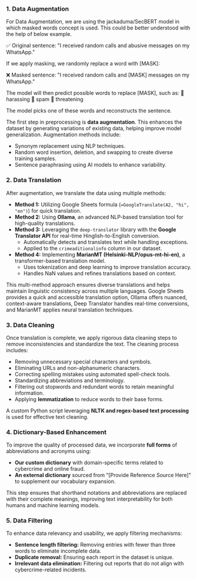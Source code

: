### **1. Data Augmentation**
For Data Augmentation, we are using the jackaduma/SecBERT model in which masked words concept is used. This could be better understood with the help of below example.

✅ Original sentence:
"I received random calls and abusive messages on my WhatsApp."

If we apply masking, we randomly replace a word with [MASK]:

❌ Masked sentence:
"I received random calls and [MASK] messages on my WhatsApp."

The model will then predict possible words to replace [MASK], such as:
🔹 harassing
🔹 spam
🔹 threatening

The model picks one of these words and reconstructs the sentence.


The first step in preprocessing is **data augmentation**. This enhances the dataset by generating variations of existing data, helping improve model generalization. Augmentation methods include:

- Synonym replacement using NLP techniques.
- Random word insertion, deletion, and swapping to create diverse training samples.
- Sentence paraphrasing using AI models to enhance variability.

### **2. Data Translation**

After augmentation, we translate the data using multiple methods:

- **Method 1:** Utilizing Google Sheets formula (`=GoogleTranslate(A2, "hi", "en")`) for quick translation.
- **Method 2:** Using **Ollama**, an advanced NLP-based translation tool for high-quality translations.
- **Method 3:** Leveraging the `deep-translator` library with the **Google Translator API** for real-time Hinglish-to-English conversion.
  - Automatically detects and translates text while handling exceptions.
  - Applied to the `crimeaditionalinfo` column in our dataset.
- **Method 4:** Implementing **MarianMT (Helsinki-NLP/opus-mt-hi-en)**, a transformer-based translation model.
  - Uses tokenization and deep learning to improve translation accuracy.
  - Handles NaN values and refines translations based on context.

This multi-method approach ensures diverse translations and helps maintain linguistic consistency across multiple languages. Google Sheets provides a quick and accessible translation option, Ollama offers nuanced, context-aware translations, Deep Translator handles real-time conversions, and MarianMT applies neural translation techniques.

### **3. Data Cleaning**

Once translation is complete, we apply rigorous data cleaning steps to remove inconsistencies and standardize the text. The cleaning process includes:

- Removing unnecessary special characters and symbols.
- Eliminating URLs and non-alphanumeric characters.
- Correcting spelling mistakes using automated spell-check tools.
- Standardizing abbreviations and terminology.
- Filtering out stopwords and redundant words to retain meaningful information.
- Applying **lemmatization** to reduce words to their base forms.

A custom Python script leveraging **NLTK and regex-based text processing** is used for effective text cleaning.

### **4. Dictionary-Based Enhancement**

To improve the quality of processed data, we incorporate **full forms** of abbreviations and acronyms using:

- **Our custom dictionary** with domain-specific terms related to cybercrime and online fraud.
- **An external dictionary** sourced from "[Provide Reference Source Here]" to supplement our vocabulary expansion.

This step ensures that shorthand notations and abbreviations are replaced with their complete meanings, improving text interpretability for both humans and machine learning models.

### **5. Data Filtering**

To enhance data relevancy and usability, we apply filtering mechanisms:

- **Sentence length filtering:** Removing entries with fewer than three words to eliminate incomplete data.
- **Duplicate removal:** Ensuring each report in the dataset is unique.
- **Irrelevant data elimination:** Filtering out reports that do not align with cybercrime-related incidents.

###
